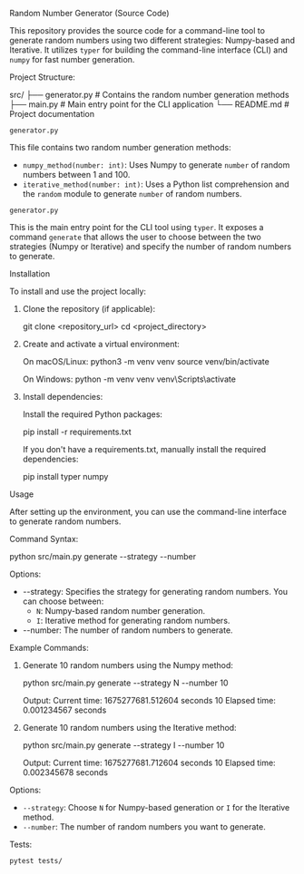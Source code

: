 Random Number Generator (Source Code)

This repository provides the source code for a command-line tool to generate random numbers using two different strategies: Numpy-based and Iterative. It utilizes `typer` for building the command-line interface (CLI) and `numpy` for fast number generation.

Project Structure:

src/
├── generator.py      # Contains the random number generation methods
├── main.py           # Main entry point for the CLI application
└── README.md         # Project documentation

`generator.py`

This file contains two random number generation methods:
- `numpy_method(number: int)`: Uses Numpy to generate `number` of random numbers between 1 and 100.
- `iterative_method(number: int)`: Uses a Python list comprehension and the `random` module to generate `number` of random numbers.

`generator.py`

This is the main entry point for the CLI tool using `typer`. It exposes a command `generate` that allows the user to choose between the two strategies (Numpy or Iterative) and specify the number of random numbers to generate.

Installation

To install and use the project locally:

1. Clone the repository (if applicable):

   git clone <repository_url>
   cd <project_directory>

2. Create and activate a virtual environment:

   On macOS/Linux:
     python3 -m venv venv
     source venv/bin/activate

   On Windows:
     python -m venv venv
     venv\Scripts\activate

3. Install dependencies:

   Install the required Python packages:

   pip install -r requirements.txt

   If you don't have a requirements.txt, manually install the required dependencies:

   pip install typer numpy

Usage

After setting up the environment, you can use the command-line interface to generate random numbers.

Command Syntax:

   python src/main.py generate --strategy <strategy> --number <number>

Options:
- --strategy: Specifies the strategy for generating random numbers. You can choose between:
    - `N`: Numpy-based random number generation.
    - `I`: Iterative method for generating random numbers.
- --number: The number of random numbers to generate.

Example Commands:

1. Generate 10 random numbers using the Numpy method:

   python src/main.py generate --strategy N --number 10

   Output:
   Current time: 1675277681.512604 seconds
   10
   Elapsed time: 0.001234567 seconds

2. Generate 10 random numbers using the Iterative method:

   python src/main.py generate --strategy I --number 10

   Output:
   Current time: 1675277681.712604 seconds
   10
   Elapsed time: 0.002345678 seconds

Options:

- `--strategy`: Choose `N` for Numpy-based generation or `I` for the Iterative method.
- `--number`: The number of random numbers you want to generate.


Tests:

```
pytest tests/
```

